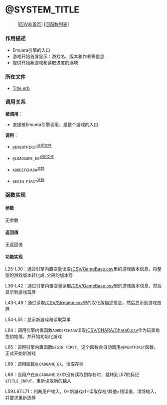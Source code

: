 ﻿# @SYSTEM_TITLE

> [\[回Wiki首页\]](/Wiki) [\[回函数列表\]](/Wiki/function/README.md)

### 作用描述

+ Emuera引擎的入口
+ 游戏开始首屏显示：游戏名、版本和作者等信息
+ 提供开始新游戏和读取进度的选项

### 所在文件

+ [Title.erb](/ERB/Title.erb#L14)

### 调用关系

**被调用**：

+ 直接被Emuera引擎调用，是整个游戏的入口

**调用**：

+ `@EVENTFIRST`<sup>[说明文件](/Wiki/function/e/eventfirst.md)</sup>

+ `@LOADGAME_EX`<sup>[说明文件](/Wiki/function/l/loadgame_ex.md)</sup>

+ `ADDDEFCHARA`<sup>[文档](https://osdn.net/projects/emuera/wiki/excom%23h5-ADDDEFCHARA)</sup>

+ `BEGIN FIRST`<sup>[文档](https://osdn.net/projects/emuera/wiki/excom#h5-BEGIN.20.3C.E3.82.AD.E3.83.BC.E3.83.AF.E3.83.BC.E3.83.89.3E)</sup>

### 函数实现

#### 参数

无参数

#### 返回值

无返回值

#### 功能实现

L25-L30：通过引擎内置变量读取[/CSV/GameBase.csv](/CSV/GameBase.csv)里的游戏版本信息，将整型的游戏版本转化成`.`分隔的版本号

L36-L42：通过引擎内置变量读取[/CSV/GameBase.csv](/CSV/GameBase.csv)里的游戏版本信息，然后显示到游戏首屏

L43-L49：通过读取[/CSV/Strname.csv](/CSV/Strname.csv)里的汉化版描述信息，然后显示到游戏首屏

L54-L55：显示新游戏和读取菜单

L64：调用引擎内置函数`ADDDEFCHARA`读取[/CSV/CHARA/Chara0.csv](/CSV/CHARA/Chara0.csv)作为玩家角色初始值，并开始初始化游戏

L65：调用引擎内置函数`BEGIN FIRST`，这个函数会自动调用`@EVENTFIRST`函数，正式开始新游戏

L68：调用函数`@LOADGAME_EX`，读取存档

L69：当用户在`@LOADGAME_EX`中没有读取到存档时，跳转到L57的标记`$TITLE_INPUT`，重新读取新的输入

L59.L67.L71：判断用户输入，0=新游戏/1=读取存档/其他=错误值，清除输入，并要求重新选择
